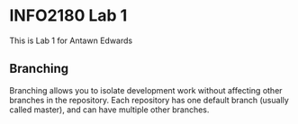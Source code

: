 # INFO2180 Lab 1

This is Lab 1 for Antawn Edwards

## Branching

Branching allows you to isolate development work without affecting other branches
in the repository. Each repository has one default branch (usually called master),
and can have multiple other branches.

